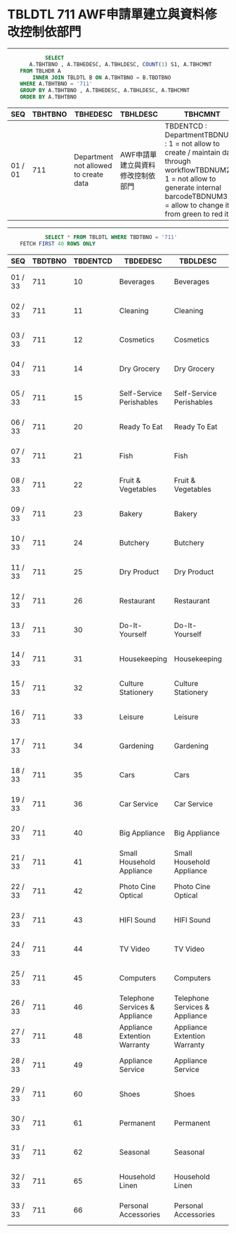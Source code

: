 # TBLDTL 711 AWF申請單建立與資料修改控制依部門 

---

```sql
            SELECT
       A.TBHTBNO , A.TBHEDESC, A.TBHLDESC, COUNT(1) S1, A.TBHCMNT
    FROM TBLHDR A
        INNER JOIN TBLDTL B ON A.TBHTBNO = B.TBDTBNO
    WHERE A.TBHTBNO = '711'
    GROUP BY A.TBHTBNO , A.TBHEDESC, A.TBHLDESC, A.TBHCMNT
    ORDER BY A.TBHTBNO

```

|SEQ|TBHTBNO|TBHEDESC|TBHLDESC|TBHCMNT|S1|
| -- | -- | -- | -- | -- | -- |
|01 / 01|711|Department not allowed to create data|AWF申請單建立與資料修改控制依部門|TBDENTCD : DepartmentTBDNUM1 : 1 = not allow to create / maintain data through workflowTBDNUM2 : 1 = not allow to generate internal barcodeTBDNUM3 : 1 = allow to change item from green to red item|33|


---


```sql
            SELECT * FROM TBLDTL WHERE TBDTBNO = '711'
    FETCH FIRST 40 ROWS ONLY

```

|SEQ|TBDTBNO|TBDENTCD|TBDEDESC|TBDLDESC|TBDACCES|TBDNUM1|TBDNUM2|TBDNUM3|TBDNUM4|TBDCHA1|TBDCHA2|TBDCHA3|TBDCHA4|TBDDAT1|TBDDAT2|TBDCRE|TBDUPD|TBDUSR|
| -- | -- | -- | -- | -- | -- | -- | -- | -- | -- | -- | -- | -- | -- | -- | -- | -- | -- | -- |
|01 / 33|711|10|Beverages|Beverages|2|0|1|null|null|null|null|null|null|null|null|2012-05-02 00:00:00.0|2022-03-08 15:03:52.0|F000036143|
|02 / 33|711|11|Cleaning|Cleaning|2|0|1|null|null|null|null|null|null|null|null|2012-05-02 00:00:00.0|2022-03-08 15:04:01.0|F000036143|
|03 / 33|711|12|Cosmetics|Cosmetics|2|0|1|null|null|null|null|null|null|null|null|2012-05-02 00:00:00.0|2021-09-24 19:11:29.0|F000036143|
|04 / 33|711|14|Dry Grocery|Dry Grocery|2|0|1|null|null|null|null|null|null|null|null|2012-05-02 00:00:00.0|2022-08-25 10:54:29.0|F000036143|
|05 / 33|711|15|Self-Service Perishables|Self-Service Perishables|2|0|1|null|null|null|null|null|null|null|null|2012-05-02 00:00:00.0|2022-03-08 15:04:17.0|F000036143|
|06 / 33|711|20|Ready To Eat|Ready To Eat|2|0|null|1|null|null|null|null|null|null|null|2012-05-02 00:00:00.0|2013-08-22 20:48:35.0|WF-TEST|
|07 / 33|711|21|Fish|Fish|2|0|null|1|null|null|null|null|null|null|null|2012-05-02 00:00:00.0|2013-08-22 20:48:35.0|WF-TEST|
|08 / 33|711|22|Fruit & Vegetables|Fruit & Vegetables|2|0|null|1|null|null|null|null|null|null|null|2012-05-02 00:00:00.0|2013-08-22 20:48:35.0|WF-TEST|
|09 / 33|711|23|Bakery|Bakery|2|0|null|1|null|null|null|null|null|null|null|2012-05-02 00:00:00.0|2013-08-22 20:48:35.0|WF-TEST|
|10 / 33|711|24|Butchery|Butchery|2|0|null|1|null|null|null|null|null|null|null|2012-05-02 00:00:00.0|2013-08-22 20:48:35.0|WF-TEST|
|11 / 33|711|25|Dry Product|Dry Product|2|0|null|1|null|null|null|null|null|null|null|2012-05-02 00:00:00.0|2013-08-22 20:48:35.0|WF-TEST|
|12 / 33|711|26|Restaurant|Restaurant|2|0|null|1|null|null|null|null|null|null|null|2012-05-02 00:00:00.0|2013-08-22 20:48:35.0|WF-TEST|
|13 / 33|711|30|Do-It-Yourself|Do-It-Yourself|2|0|1|null|null|null|null|null|null|null|null|2012-05-02 00:00:00.0|2021-01-12 14:10:53.0|F000036143|
|14 / 33|711|31|Housekeeping|Housekeeping|2|0|1|null|null|null|null|null|null|null|null|2012-05-02 00:00:00.0|2022-01-18 18:17:20.0|F000036143|
|15 / 33|711|32|Culture Stationery|Culture Stationery|2|0|1|null|null|null|null|null|null|null|null|2012-05-02 00:00:00.0|2021-01-12 14:11:21.0|F000036143|
|16 / 33|711|33|Leisure|Leisure|2|0|1|null|null|null|null|null|null|null|null|2012-05-02 00:00:00.0|2021-01-12 14:11:35.0|F000036143|
|17 / 33|711|34|Gardening|Gardening|2|0|1|null|null|null|null|null|null|null|null|2012-05-02 00:00:00.0|2021-01-12 14:11:48.0|F000036143|
|18 / 33|711|35|Cars|Cars|2|0|1|null|null|null|null|null|null|null|null|2012-05-02 00:00:00.0|2021-01-12 14:12:01.0|F000036143|
|19 / 33|711|36|Car Service|Car Service|2|0|1|null|null|null|null|null|null|null|null|2012-05-02 00:00:00.0|2021-01-12 14:12:15.0|F000036143|
|20 / 33|711|40|Big Appliance|Big Appliance|2|0|1|null|null|null|null|null|null|null|null|2012-05-02 00:00:00.0|2021-01-12 14:12:27.0|F000036143|
|21 / 33|711|41|Small Household Appliance|Small Household Appliance|2|0|1|null|null|null|null|null|null|null|null|2012-05-02 00:00:00.0|2021-01-12 14:12:42.0|F000036143|
|22 / 33|711|42|Photo Cine Optical|Photo Cine Optical|2|0|1|null|null|null|null|null|null|null|null|2012-05-02 00:00:00.0|2021-01-12 14:13:13.0|F000036143|
|23 / 33|711|43|HIFI Sound|HIFI Sound|2|0|1|null|null|null|null|null|null|null|null|2012-05-02 00:00:00.0|2021-01-12 14:13:29.0|F000036143|
|24 / 33|711|44|TV Video|TV Video|2|0|1|null|null|null|null|null|null|null|null|2012-05-02 00:00:00.0|2021-01-12 14:13:55.0|F000036143|
|25 / 33|711|45|Computers|Computers|2|0|1|null|null|null|null|null|null|null|null|2012-05-02 00:00:00.0|2021-01-12 14:14:12.0|F000036143|
|26 / 33|711|46|Telephone Services & Appliance|Telephone Services & Appliance|2|0|1|null|null|null|null|null|null|null|null|2012-05-02 00:00:00.0|2021-01-12 14:14:26.0|F000036143|
|27 / 33|711|48|Appliance Extention Warranty|Appliance Extention Warranty|2|0|1|null|null|null|null|null|null|null|null|2012-05-02 00:00:00.0|2021-01-12 14:14:42.0|F000036143|
|28 / 33|711|49|Appliance Service|Appliance Service|2|0|1|null|null|null|null|null|null|null|null|2012-05-02 00:00:00.0|2021-01-12 14:15:05.0|F000036143|
|29 / 33|711|60|Shoes|Shoes|2|0|1|null|null|null|null|null|null|null|null|2012-07-27 00:00:00.0|2021-01-12 14:15:25.0|F000036143|
|30 / 33|711|61|Permanent|Permanent|2|0|1|null|null|null|null|null|null|null|null|2012-07-27 00:00:00.0|2021-01-12 14:15:41.0|F000036143|
|31 / 33|711|62|Seasonal|Seasonal|2|0|1|null|null|null|null|null|null|null|null|2012-07-27 00:00:00.0|2021-01-12 14:15:57.0|F000036143|
|32 / 33|711|65|Household Linen|Household Linen|2|0|1|null|null|null|null|null|null|null|null|2012-07-27 00:00:00.0|2021-01-12 14:16:15.0|F000036143|
|33 / 33|711|66|Personal Accessories|Personal Accessories|2|0|0|null|null|null|null|null|null|null|null|2012-07-27 00:00:00.0|2022-01-18 16:17:32.0|F000036143|

